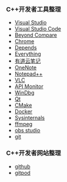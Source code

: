 ### C++开发者工具整理

* [Visual Studio](https://visualstudio.microsoft.com)
* [Visual Studio Code](https://visualstudio.microsoft.com)
* [Beyond Compare](https://www.scootersoftware.com/)
* [Chrome](https://www.google.com/chrome)
* [Depends](https://github.com/lucasg/Dependencies/releases/download/v1.9/Dependencies_x64_Release.zip)
* [Everything](https://everything.en.softonic.com/)
* [有道云笔记]()
* [OneNote]()
* [Notepad++]()
* [VLC]()
* [API Monitor]()
* [WinDbg]()
* [Qt]()
* [CMake]()
* [Docker]()
* [Sysinternals]()
* [ffmpeg]()
* [obs studio]()
* [git]()

### C++开发者网站整理
* [github](www.github.com)
* [gitpod](https://gitpod.io)
